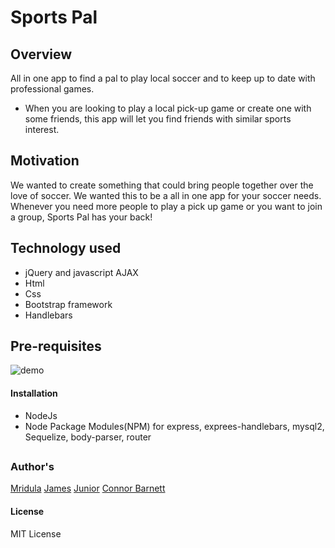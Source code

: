 # Sports Pal
## Overview
All in one app to find a pal to play local soccer and to keep up to date with professional games.  

* When you are looking to play a local pick-up game or create one with some friends, this app will let you find friends with similar sports interest.

## Motivation
We wanted to create something that could bring people together over the love of soccer. We wanted this to be a all in one app for your soccer needs. Whenever you need more people to play a pick up game or you want to join a group, Sports Pal has your back! 

## Technology used
* jQuery and javascript AJAX
* Html
* Css
* Bootstrap framework 
* Handlebars

## Pre-requisites

![demo](demo.gif)

#### Installation
* NodeJs
* Node Package Modules(NPM) for express, exprees-handlebars, mysql2, Sequelize, body-parser, router

##
### Author's
[Mridula](https://github.com/MridulaUdayaShankar)
[James](https://github.com/ellisjames)
[Junior](https://github.com/jsalamanca23)
[Connor Barnett ](https://github.com/Connor218)

#### License
MIT License


